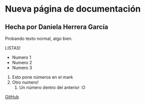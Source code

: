 # Nueva página de documentación

## Hecha por Daniela Herrera García 

Probando texto normal, algo bien.

LISTAS!
- Numero 1
- Numero 2
- Numero 3

1. Esto pone números en el mark
2. Otro numero!
    1. Un número dentro del anterior :O

[GitHub](
    https://github.com/DanHeGa
)

